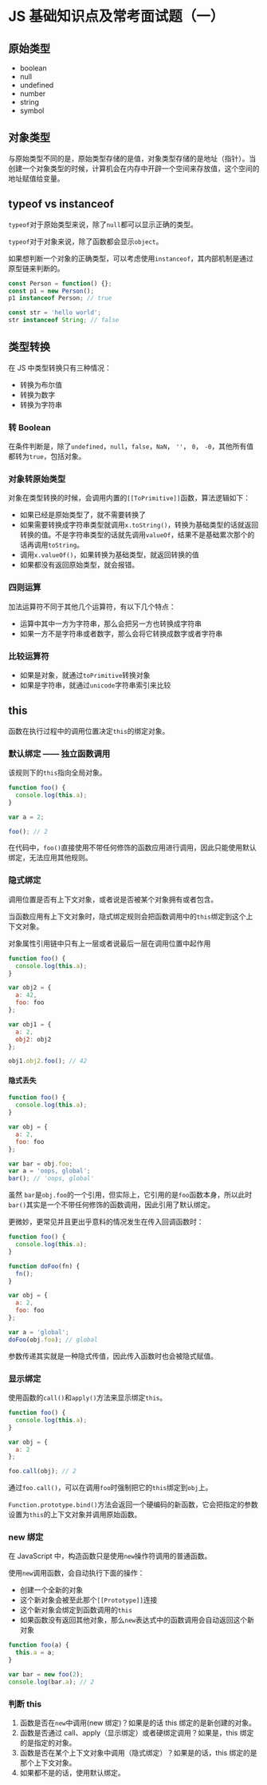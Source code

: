 # JS 基础知识点及常考面试题（一）

## 原始类型

- boolean
- null
- undefined
- number
- string
- symbol

## 对象类型

与原始类型不同的是，原始类型存储的是值，对象类型存储的是地址（指针）。当创建一个对象类型的时候，计算机会在内存中开辟一个空间来存放值，这个空间的地址赋值给变量。

## typeof vs instanceof

`typeof`对于原始类型来说，除了`null`都可以显示正确的类型。

`typeof`对于对象来说，除了函数都会显示`object`。

如果想判断一个对象的正确类型，可以考虑使用`instanceof`，其内部机制是通过原型链来判断的。

```js
const Person = function() {};
const p1 = new Person();
p1 instanceof Person; // true

const str = 'hello world';
str instanceof String; // false
```

## 类型转换

在 JS 中类型转换只有三种情况：

- 转换为布尔值
- 转换为数字
- 转换为字符串

### 转 Boolean

在条件判断是，除了`undefined`，`null`，`false`，`NaN`， `''`， `0`， `-0`，其他所有值都转为`true`，包括对象。

### 对象转原始类型

对象在类型转换的时候，会调用内置的`[[ToPrimitive]]`函数，算法逻辑如下：

- 如果已经是原始类型了，就不需要转换了
- 如果需要转换成字符串类型就调用`x.toString()`，转换为基础类型的话就返回转换的值。不是字符串类型的话就先调用`valueOf`，结果不是基础累次那个的话再调用`toString`。
- 调用`x.valueOf()`，如果转换为基础类型，就返回转换的值
- 如果都没有返回原始类型，就会报错。

### 四则运算

加法运算符不同于其他几个运算符，有以下几个特点：

- 运算中其中一方为字符串，那么会把另一方也转换成字符串
- 如果一方不是字符串或者数字，那么会将它转换成数字或者字符串

### 比较运算符

- 如果是对象，就通过`toPrimitive`转换对象
- 如果是字符串，就通过`unicode`字符串索引来比较

## this

函数在执行过程中的调用位置决定`this`的绑定对象。

### 默认绑定 —— 独立函数调用

该规则下的`this`指向全局对象。

```js
function foo() {
  console.log(this.a);
}

var a = 2;

foo(); // 2
```

在代码中，`foo()`直接使用不带任何修饰的函数应用进行调用，因此只能使用默认绑定，无法应用其他规则。

### 隐式绑定

调用位置是否有上下文对象，或者说是否被某个对象拥有或者包含。

当函数应用有上下文对象时，隐式绑定规则会把函数调用中的`this`绑定到这个上下文对象。

对象属性引用链中只有上一层或者说最后一层在调用位置中起作用

```js
function foo() {
  console.log(this.a);
}

var obj2 = {
  a: 42,
  foo: foo
};

var obj1 = {
  a: 2,
  obj2: obj2
};

obj1.obj2.foo(); // 42
```

#### 隐式丢失

```js
function foo() {
  console.log(this.a);
}

var obj = {
  a: 2,
  foo: foo
};

var bar = obj.foo;
var a = 'oops, global';
bar(); // 'oops, global'
```

虽然 `bar`是`obj.foo`的一个引用，但实际上，它引用的是`foo`函数本身，所以此时`bar()`其实是一个不带任何修饰的函数调用，因此引用了默认绑定。

更微妙，更常见并且更出乎意料的情况发生在传入回调函数时：

```js
function foo() {
  console.log(this.a);
}

function doFoo(fn) {
  fn();
}

var obj = {
  a: 2,
  foo: foo
};

var a = 'global';
doFoo(obj.foo); // global
```

参数传递其实就是一种隐式传值，因此传入函数时也会被隐式赋值。

### 显示绑定

使用函数的`call()`和`apply()`方法来显示绑定`this`。

```js
function foo() {
  console.log(this.a);
}

var obj = {
  a: 2
};

foo.call(obj); // 2
```

通过`foo.call()`，可以在调用`foo`时强制把它的`this`绑定到`obj`上。

`Function.prototype.bind()`方法会返回一个硬编码的新函数，它会把指定的参数设置为`this`的上下文对象并调用原始函数。

### new 绑定

在 JavaScript 中，构造函数只是使用`new`操作符调用的普通函数。

使用`new`调用函数，会自动执行下面的操作：

- 创建一个全新的对象
- 这个新对象会被至此那个`[[Prototype]]`连接
- 这个新对象会绑定到函数调用的`this`
- 如果函数没有返回其他对象，那么`new`表达式中的函数调用会自动返回这个新对象

```js
function foo(a) {
  this.a = a;
}

var bar = new foo(2);
console.log(bar.a); // 2
```

### 判断 this

1. 函数是否在`new`中调用(new 绑定)？如果是的话 this 绑定的是新创建的对象。
2. 函数是否通过 call、apply（显示绑定）或者硬绑定调用？如果是，this 绑定的是指定的对象。
3. 函数是否在某个上下文对象中调用（隐式绑定）？如果是的话，this 绑定的是那个上下文对象。
4. 如果都不是的话，使用默认绑定。
